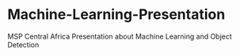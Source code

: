 # Machine-Learning-Presentation
MSP Central Africa Presentation about Machine Learning and Object Detection
